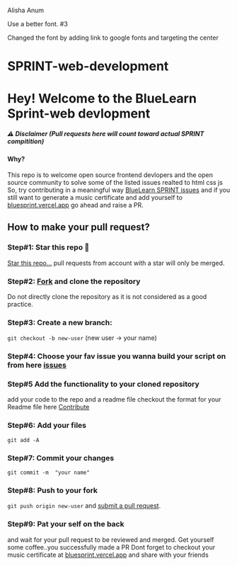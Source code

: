 Alisha Anum

Use a better font. #3

Changed the font by adding link to google fonts and targeting the center


# SPRINT-web-development

# Hey! Welcome to the BlueLearn Sprint-web devlopment

##### ⚠️ Disclaimer (Pull requests here will count toward actual SPRINT compitition)

#### Why?
 This repo is to welcome open source frontend devlopers and the open source community  to solve some of the listed issues realted to html css js
<br>
So, try contributing in a meaningful way [BlueLearn SPRINT issues](https://github.com/Clinify-Open-Sauce/SPRINT-web-development) and if you still want to generate a music certificate and  add yourself to [bluesprint.vercel.app](https://github.com/Clinify-Open-Sauce/SPRINT) go ahead and raise a PR.

## How to make your pull request?

### Step#1: Star this repo 🌟
[Star this repo...](https://github.com/Clinify-Open-Sauce/SPRINT-web-development/star)
pull requests from account with a star will only be merged.

### Step#2: [Fork](https://github.com/Clinify-Open-Sauce/SPRINT/star/fork) and clone the repository
Do not directly clone the repository as it is not considered as a good practice.

### Step#3: Create a new branch: 
`git checkout -b new-user` (new user -> your name)

### Step#4: Choose your fav issue you wanna build your script on from here [issues](https://github.com/Clinify-Open-Sauce/SPRINT-web-development/issues)

### Step#5 Add the functionality to your cloned repository 
add your code to the repo and a readme file checkout the format for your Readme file here [Contribute](https://github.com/Clinify-Open-Sauce/SPRINT-web-development/blob/main/CONTRIBUTE.md)

### Step#6: Add your files 
`git add -A`
### Step#7: Commit your changes 
`git commit -m  "your name"`

### Step#8: Push to your fork 
`git push origin new-user` and [submit a pull request](https://github.com/Clinify-Open-Sauce/SPRINT-web-development/compare).

### Step#9: Pat your self on the back
 and wait for your pull request to be reviewed and merged. Get yourself some coffee..you successfully made a PR
 Dont forget to checkout your music certificate at [bluesprint.vercel.app](https://bluesprint.vercel.app/) and share with your friends 
